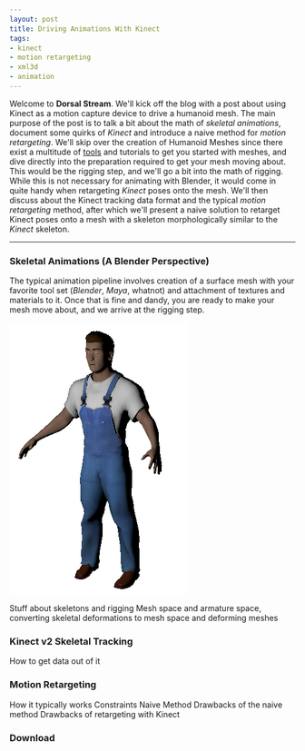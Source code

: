 ```yaml
---
layout: post
title: Driving Animations With Kinect
tags: 
- kinect 
- motion retargeting 
- xml3d
- animation
---
```


Welcome to **Dorsal Stream**. We'll kick off the blog with a post about using Kinect as a motion capture device to drive a humanoid mesh. The main purpose of the post is to talk a bit about the math of *skeletal animations*, document some quirks of *Kinect* and introduce a naive method for *motion retargeting*.
We'll skip over the creation of Humanoid Meshes since there exist a multitude of [tools](http://www.makehuman.org/) and tutorials to get you started with meshes, and dive directly into the preparation required to get your mesh moving about. This would be the rigging step, and we'll go a bit into the math of rigging. While this is not necessary for animating with Blender, it would come in quite handy when retargeting *Kinect* poses onto the mesh.
We'll then discuss about the Kinect tracking data format and the typical *motion retargeting* method, after which we'll present a naive solution to retarget Kinect poses onto a mesh with a skeleton morphologically similar to the *Kinect* skeleton.

-----

### Skeletal Animations (A Blender Perspective)
The typical animation pipeline involves creation of a surface mesh with your favorite tool set (*Blender*, *Maya*, whatnot) and attachment of textures and materials to it. Once that is fine and dandy, you are ready to make your mesh move about, and we arrive at the rigging step.

![mesh_img](assets/meshy.png?raw=true)

Stuff about skeletons and rigging
Mesh space and armature space, converting skeletal deformations to mesh space and deforming meshes



### Kinect v2 Skeletal Tracking
How to get data out of it


### Motion Retargeting
How it typically works
Constraints
Naive Method
Drawbacks of the naive method
Drawbacks of retargeting with Kinect


### Download

